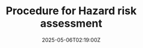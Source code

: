 ---
title: Procedure for Hazard risk assessment
linkTitle: Procedure for Hazard risk assessment
date: '2025-05-06T02:19:00Z'
weight: 1
description: Systematically identify, evaluate, and mitigate workplace hazards to
  ensure safety and compliance with ISO 20121 standards through a structured procedure
  involving hazard identification, risk assessment, control determination, implementation,
  monitoring, and documentation.
draft: false
ref: procedure-for-hazard-risk-assessment
---
